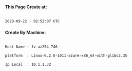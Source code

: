 
   
#### This Page Create at:

```bash

2023-09-22 - 02:52:07 UTC

```

#### Create By Machine:

```bash

Host Name : fv-az254-746

platform  : Linux-6.2.0-1011-azure-x86_64-with-glibc2.35

Ip Local  : 10.1.1.32

```


